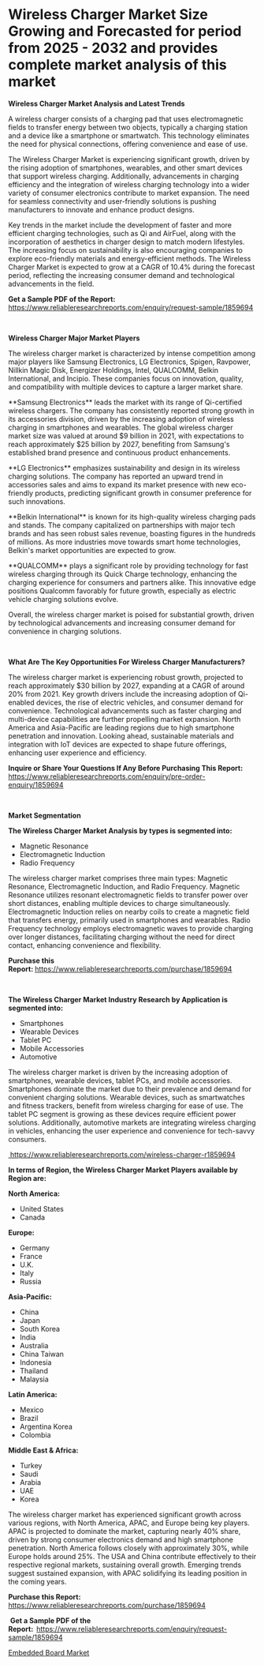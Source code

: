 <p><h1>Wireless Charger Market Size Growing and Forecasted for period from 2025 - 2032 and provides complete market analysis of this market</h1></p><p><strong>Wireless Charger Market Analysis and Latest Trends</strong></p>
<p><p>A wireless charger consists of a charging pad that uses electromagnetic fields to transfer energy between two objects, typically a charging station and a device like a smartphone or smartwatch. This technology eliminates the need for physical connections, offering convenience and ease of use.</p><p>The Wireless Charger Market is experiencing significant growth, driven by the rising adoption of smartphones, wearables, and other smart devices that support wireless charging. Additionally, advancements in charging efficiency and the integration of wireless charging technology into a wider variety of consumer electronics contribute to market expansion. The need for seamless connectivity and user-friendly solutions is pushing manufacturers to innovate and enhance product designs.</p><p>Key trends in the market include the development of faster and more efficient charging technologies, such as Qi and AirFuel, along with the incorporation of aesthetics in charger design to match modern lifestyles. The increasing focus on sustainability is also encouraging companies to explore eco-friendly materials and energy-efficient methods. The Wireless Charger Market is expected to grow at a CAGR of 10.4% during the forecast period, reflecting the increasing consumer demand and technological advancements in the field.</p></p>
<p><strong>Get a Sample PDF of the Report:&nbsp;</strong> <a href="https://www.reliableresearchreports.com/enquiry/request-sample/1859694?utm_campaign=3131&utm_medium=2&utm_source=Github&utm_content=ia&utm_term=06042025&utm_id=wireless-charger">https://www.reliableresearchreports.com/enquiry/request-sample/1859694</a></p>
<p>&nbsp;</p>
<p><strong>Wireless Charger Major Market Players</strong></p>
<p><p>The wireless charger market is characterized by intense competition among major players like Samsung Electronics, LG Electronics, Spigen, Ravpower, Nillkin Magic Disk, Energizer Holdings, Intel, QUALCOMM, Belkin International, and Incipio. These companies focus on innovation, quality, and compatibility with multiple devices to capture a larger market share.</p><p>**Samsung Electronics** leads the market with its range of Qi-certified wireless chargers. The company has consistently reported strong growth in its accessories division, driven by the increasing adoption of wireless charging in smartphones and wearables. The global wireless charger market size was valued at around $9 billion in 2021, with expectations to reach approximately $25 billion by 2027, benefiting from Samsung's established brand presence and continuous product enhancements.</p><p>**LG Electronics** emphasizes sustainability and design in its wireless charging solutions. The company has reported an upward trend in accessories sales and aims to expand its market presence with new eco-friendly products, predicting significant growth in consumer preference for such innovations.</p><p>**Belkin International** is known for its high-quality wireless charging pads and stands. The company capitalized on partnerships with major tech brands and has seen robust sales revenue, boasting figures in the hundreds of millions. As more industries move towards smart home technologies, Belkin's market opportunities are expected to grow.</p><p>**QUALCOMM** plays a significant role by providing technology for fast wireless charging through its Quick Charge technology, enhancing the charging experience for consumers and partners alike. This innovative edge positions Qualcomm favorably for future growth, especially as electric vehicle charging solutions evolve.</p><p>Overall, the wireless charger market is poised for substantial growth, driven by technological advancements and increasing consumer demand for convenience in charging solutions.</p></p>
<p>&nbsp;</p>
<p><strong>What Are The Key Opportunities For Wireless Charger Manufacturers?</strong></p>
<p><p>The wireless charger market is experiencing robust growth, projected to reach approximately $30 billion by 2027, expanding at a CAGR of around 20% from 2021. Key growth drivers include the increasing adoption of Qi-enabled devices, the rise of electric vehicles, and consumer demand for convenience. Technological advancements such as faster charging and multi-device capabilities are further propelling market expansion. North America and Asia-Pacific are leading regions due to high smartphone penetration and innovation. Looking ahead, sustainable materials and integration with IoT devices are expected to shape future offerings, enhancing user experience and efficiency.</p></p>
<p><strong>Inquire or Share Your Questions If Any Before Purchasing This Report:</strong> <a href="https://www.reliableresearchreports.com/enquiry/pre-order-enquiry/1859694?utm_campaign=3131&utm_medium=2&utm_source=Github&utm_content=ia&utm_term=06042025&utm_id=wireless-charger">https://www.reliableresearchreports.com/enquiry/pre-order-enquiry/1859694</a></p>
<p>&nbsp;</p>
<p><strong>Market Segmentation</strong></p>
<p><strong>The Wireless Charger Market Analysis by types is segmented into:</strong></p>
<p><ul><li>Magnetic Resonance</li><li>Electromagnetic Induction</li><li>Radio Frequency</li></ul></p>
<p><p>The wireless charger market comprises three main types: Magnetic Resonance, Electromagnetic Induction, and Radio Frequency. Magnetic Resonance utilizes resonant electromagnetic fields to transfer power over short distances, enabling multiple devices to charge simultaneously. Electromagnetic Induction relies on nearby coils to create a magnetic field that transfers energy, primarily used in smartphones and wearables. Radio Frequency technology employs electromagnetic waves to provide charging over longer distances, facilitating charging without the need for direct contact, enhancing convenience and flexibility.</p></p>
<p><strong>Purchase this Report:&nbsp;</strong><a href="https://www.reliableresearchreports.com/purchase/1859694?utm_campaign=3131&utm_medium=2&utm_source=Github&utm_content=ia&utm_term=06042025&utm_id=wireless-charger">https://www.reliableresearchreports.com/purchase/1859694</a></p>
<p>&nbsp;</p>
<p><strong>The Wireless Charger Market Industry Research by Application is segmented into:</strong></p>
<p><ul><li>Smartphones</li><li>Wearable Devices</li><li>Tablet PC</li><li>Mobile Accessories</li><li>Automotive</li></ul></p>
<p><p>The wireless charger market is driven by the increasing adoption of smartphones, wearable devices, tablet PCs, and mobile accessories. Smartphones dominate the market due to their prevalence and demand for convenient charging solutions. Wearable devices, such as smartwatches and fitness trackers, benefit from wireless charging for ease of use. The tablet PC segment is growing as these devices require efficient power solutions. Additionally, automotive markets are integrating wireless charging in vehicles, enhancing the user experience and convenience for tech-savvy consumers.</p></p>
<p><a href="https://www.reliableresearchreports.com/wireless-charger-r1859694?utm_campaign=3131&utm_medium=2&utm_source=Github&utm_content=ia&utm_term=06042025&utm_id=wireless-charger">&nbsp;https://www.reliableresearchreports.com/wireless-charger-r1859694</a></p>
<p><strong>In terms of Region, the Wireless Charger Market Players available by Region are:</strong></p>
<p>
    <p> <strong> North America: </strong>
        <ul>
            <li>United States</li>
            <li>Canada</li>
        </ul>
        </p> 
    <p> <strong> Europe: </strong>
        <ul>
            <li>Germany</li>
            <li>France</li>
            <li>U.K.</li>
            <li>Italy</li>
            <li>Russia</li>
        </ul>
        </p> 
    <p> <strong> Asia-Pacific: </strong>
        <ul>
            <li>China</li>
            <li>Japan</li>
            <li>South Korea</li>
            <li>India</li>
            <li>Australia</li>
            <li>China Taiwan</li>
            <li>Indonesia</li>
            <li>Thailand</li>
            <li>Malaysia</li>
        </ul>
        </p> 
    <p> <strong> Latin America: </strong>
        <ul>
            <li>Mexico</li>
            <li>Brazil</li>
            <li>Argentina Korea</li>
            <li>Colombia</li>
        </ul>
        </p> 
    <p> <strong> Middle East & Africa: </strong>
        <ul>
            <li>Turkey</li>
            <li>Saudi</li>
            <li>Arabia</li>
            <li>UAE</li>
            <li>Korea</li>
        </ul>
    </p>
    </p>
<p><p>The wireless charger market has experienced significant growth across various regions, with North America, APAC, and Europe being key players. APAC is projected to dominate the market, capturing nearly 40% share, driven by strong consumer electronics demand and high smartphone penetration. North America follows closely with approximately 30%, while Europe holds around 25%. The USA and China contribute effectively to their respective regional markets, sustaining overall growth. Emerging trends suggest sustained expansion, with APAC solidifying its leading position in the coming years.</p></p>
<p><strong>Purchase this Report: </strong><a href="https://www.reliableresearchreports.com/purchase/1859694?utm_campaign=3131&utm_medium=2&utm_source=Github&utm_content=ia&utm_term=06042025&utm_id=wireless-charger">https://www.reliableresearchreports.com/purchase/1859694</a></p>
<p>&nbsp;<strong>Get a Sample PDF of the Report:&nbsp;&nbsp;</strong><a href="https://www.reliableresearchreports.com/enquiry/request-sample/1859694?utm_campaign=3131&utm_medium=2&utm_source=Github&utm_content=ia&utm_term=06042025&utm_id=wireless-charger">https://www.reliableresearchreports.com/enquiry/request-sample/1859694</a></p>
<p><strong></strong></p>
<p><p><a href="https://github.com/kaloyhboosh/Market-Research-Report-List-1/blob/main/embedded-board-market.md?utm_campaign=3131&utm_medium=2&utm_source=Github&utm_content=ia&utm_term=06042025&utm_id=wireless-charger">Embedded Board Market</a></p></p>